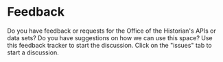 Feedback
===

Do you have feedback or requests for the Office of the Historian's APIs or data sets? Do you have suggestions on how we can use this space? Use this feedback tracker to start the discussion. Click on the "issues" tab to start a discussion.
